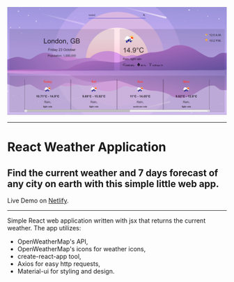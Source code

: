 ![Screenshot](screenshot.png)

---

# React Weather Application

## Find the current weather and 7 days forecast of any city on earth with this simple little web app.

Live Demo on [Netlify](https://howisittoday.netlify.app).

---

Simple React web application written with jsx that returns the current weather. The app utilizes:

- OpenWeatherMap's API,
- OpenWeatherMap's icons for weather icons,
- create-react-app tool,
- Axios for easy http requests,
- Material-ui for styling and design.
